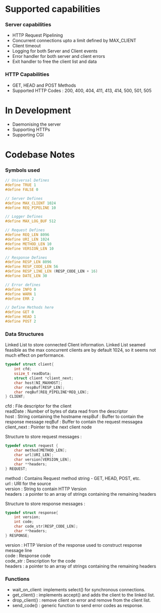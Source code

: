 # Supported capabilities

### Server capabilities

- HTTP Request Pipelining
- Concurrent connections upto a limit defined by MAX\_CLIENT
- Client timeout
- Logging for both Server and Client events
- Error handler for both server and client errors
- Exit handler to free the client list and data

### HTTP Capabilities

- GET, HEAD and POST Methods
- Supported HTTP Codes : 200, 400, 404, 411, 413, 414, 500, 501, 505

# In Development

- Daemonising the server
- Supporting HTTPs
- Supporting CGI

# Codebase Notes

### Symbols used

```c
// Universal Defines
#define TRUE 1
#define FALSE 0

// Server Defines
#define MAX_CLIENT 1024
#define REQ_PIPELINE 10

// Logger Defines
#define MAX_LOG_BUF 512

// Request Defines
#define REQ_LEN 8096
#define URI_LEN 1024
#define METHOD_LEN 10
#define VERSION_LEN 10

// Response Defines
#define RESP_LEN 8096
#define RESP_CODE_LEN 56
#define RESP_LINE_LEN (RESP_CODE_LEN + 16)
#define DATE_LEN 30

// Error defines
#define INFO 0
#define WARN 1
#define ERR 2

// Define Methods here
#define GET 0
#define HEAD 1
#define POST 2
```

### Data Structures

Linked List to store connected Client information. Linked List seamed feasible as the max concurrent clients are by default 1024, so it seems not much effect on performance. <br>

```c
typedef struct client{
	int cfd;
	ssize_t readData;
	struct client *client_next;
	char host[NI_MAXHOST];
	char respBuf[RESP_LEN];
	char reqBuf[REQ_PIPELINE*REQ_LEN];
} CLIENT;
```
cfd : File descriptor for the client <br>
readDate : Number of bytes of data read from the descriptor<br>
host : String containing the hostname
respBuf : Buffer to contain the response message
reqBuf : Buffer to contain the request messagea
client\_next : Pointer to the next client node<br>


Structure to store request messages :<br>

```c
typedef struct request {
	char method[METHOD_LEN];
	char url[URI_LEN];
	char version[VERSION_LEN];
	char **headers;
} REQUEST;

```

method : Contains Request method string - GET, HEAD, POST, etc.<br>
url : URI for the source<br>
version : String to contain HTTP Version<br>
headers : a pointer to an array of strings containing the remaining headers<br>

Structure to store response messages :<br>

```c
typedef struct response{
	int version;
	int code;
	char code_str[RESP_CODE_LEN];
	char **headers;
} RESPONSE;
```

version : HTTP Version of the response used to construct response message line<br>
code : Response code<br>
code\_str : Description for the code<br>
headers : a pointer to an array of strings containing the remaining headers<br>

### Functions

- wait\_on\_client: implements select() for synchronous connections.
- get\_client() : implements accept() and adds the client to the linked list.
- drop\_client() : remove client on error and remove from the client list.
- send\_code() : generic function to send error codes as response.
